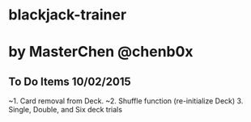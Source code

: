# blackjack-trainer
# by MasterChen @chenb0x

To Do Items 10/02/2015
---
~1. Card removal from Deck.
~2. Shuffle function (re-initialize Deck)
3. Single, Double, and Six deck trials
